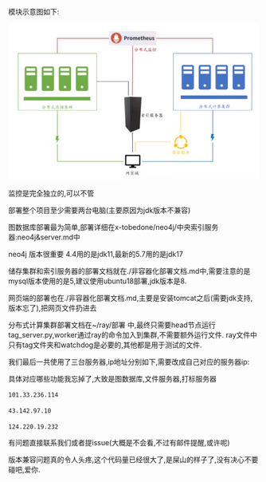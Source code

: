 模块示意图如下:

![123](./image/structure.JPG)

监控是完全独立的,可以不管

部署整个项目至少需要两台电脑(主要原因为jdk版本不兼容)



图数据库部署最为简单,部署详细在x-tobedone/neo4j/中央索引服务器:neo4j&server.md中

neo4j 版本很重要 4.4用的是jdk11,最新的5.7用的是jdk17



储存集群和索引服务器的部署文档就在./非容器化部署文档.md中,需要注意的是mysql版本使用的是5,建议使用ubuntu18部署,jdk版本是8.



网页端的部署也在./非容器化部署文档.md,主要是安装tomcat之后(需要jdk支持,版本忘了),把网页文件扔进去



分布式计算集群部署文档在~/ray/部署 中,最终只需要head节点运行tag_server.py,worker通过ray的命令加入到集群,不需要额外运行文件. ray文件中只有tag文件夹和watchdog是必要的,其他都是用于测试的文件.



我们最后一共使用了三台服务器,ip地址分别如下,需要改成自己对应的服务器ip:

具体对应哪些功能我忘掉了,大致是图数据库,文件服务器,打标服务器

```
101.33.236.114

43.142.97.10

124.220.19.232
```



有问题直接联系我们或者提issue(大概是不会看,不过有邮件提醒,或许呢)



版本兼容问题真的令人头疼,这个代码量已经很大了,是屎山的样子了,没有决心不要碰吧,爱你.